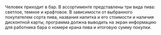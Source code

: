 Человек приходит в бар. В ассортименте представлены три вида пива: светлое, темное и крафтовое. В зависимости от выбранного покупателем сорта пива, названия напитка и его стоимости и наличия дисконтной карты, программа должна выводить на экран информацию для работника бара о номере крана пива и итоговую сумму покупки.
